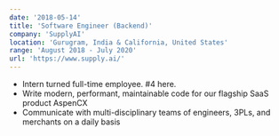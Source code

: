 ```yaml
---
date: '2018-05-14'
title: 'Software Engineer (Backend)'
company: 'SupplyAI'
location: 'Gurugram, India & California, United States'
range: 'August 2018 - July 2020'
url: 'https://www.supply.ai/'
---
```


- Intern turned full-time employee. #4 here.
- Write modern, performant, maintainable code for our flagship SaaS product AspenCX
- Communicate with multi-disciplinary teams of engineers, 3PLs, and merchants on a daily basis
